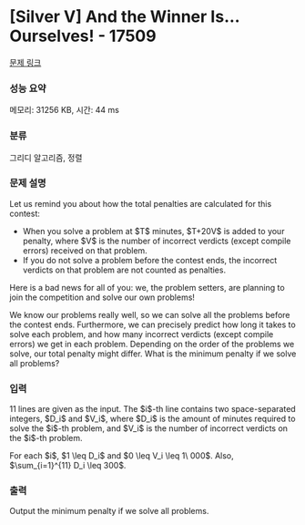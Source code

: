 # [Silver V] And the Winner Is... Ourselves! - 17509 

[문제 링크](https://www.acmicpc.net/problem/17509) 

### 성능 요약

메모리: 31256 KB, 시간: 44 ms

### 분류

그리디 알고리즘, 정렬

### 문제 설명

<p>Let us remind you about how the total penalties are calculated for this contest:</p>

<ul>
	<li>When you solve a problem at $T$ minutes, $T+20V$ is added to your penalty, where $V$ is the number of incorrect verdicts (except compile errors) received on that problem.</li>
	<li>If you do not solve a problem before the contest ends, the incorrect verdicts on that problem are not counted as penalties.</li>
</ul>

<p>Here is a bad news for all of you: we, the problem setters, are planning to join the competition and solve our own problems!</p>

<p>We know our problems really well, so we can solve all the problems before the contest ends. Furthermore, we can precisely predict how long it takes to solve each problem, and how many incorrect verdicts (except compile errors) we get in each problem. Depending on the order of the problems we solve, our total penalty might differ. What is the minimum penalty if we solve all problems?</p>

### 입력 

 <p>11 lines are given as the input. The $i$-th line contains two space-separated integers, $D_i$ and $V_i$, where $D_i$ is the amount of minutes required to solve the $i$-th problem, and $V_i$ is the number of incorrect verdicts on the $i$-th problem.</p>

<p>For each $i$, $1 \leq D_i$ and $0 \leq V_i \leq 1\ 000$. Also, $\sum_{i=1}^{11} D_i \leq 300$.</p>

### 출력 

 <p>Output the minimum penalty if we solve all problems.</p>

